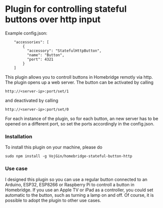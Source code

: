
# Plugin for controlling stateful buttons over http input

Example config.json:

```
    "accessories": [
        {
          "accessory": "StatefulHttpButton",
          "name": "Button",
          "port": 4321
        }   
    ]

```

This plugin allows you to controll buttons in Homebridge remotly via http. The plugin opens up a web server. The button can be activated by calling
```
http://<server-ip>:port/set/1
```
and deactivated by calling
```
http://<server-ip>:port/set/0
```

For each instance of the plugin, so for each button, an new server has to be opened on a different port, so set the ports accordingly in the config.json.

### Installation
To install this plugin on your machine, please do
```
sudo npm install -g VojGin/homebridge-stateful-button-http
```

### Use case
I designed this plugin so you can use a regular button connected to an Arduino, ESP32, ESP8266 or Raspberry Pi to controll a button in Homebridge. If you use an Apple TV or iPad as a controller, you could set automatic to the button, such as turning a lamp on and off.
Of course, it is possible to adopt the plugin to other use cases.